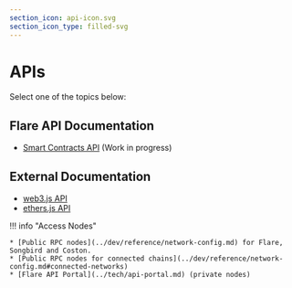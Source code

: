 ```yaml
---
section_icon: api-icon.svg
section_icon_type: filled-svg
---
```


# APIs

Select one of the topics below:

## Flare API Documentation

* [Smart Contracts API](./smart-contracts/index.md) (Work in progress)

## External Documentation

* [web3.js API](https://docs.web3js.org/api)
* [ethers.js API](https://docs.ethers.org)

!!! info "Access Nodes"

    * [Public RPC nodes](../dev/reference/network-config.md) for Flare, Songbird and Coston.
    * [Public RPC nodes for connected chains](../dev/reference/network-config.md#connected-networks)
    * [Flare API Portal](../tech/api-portal.md) (private nodes)

